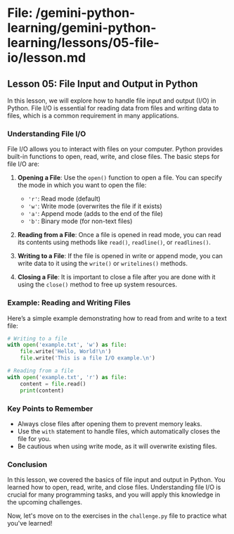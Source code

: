 # File: /gemini-python-learning/gemini-python-learning/lessons/05-file-io/lesson.md

## Lesson 05: File Input and Output in Python

In this lesson, we will explore how to handle file input and output (I/O) in Python. File I/O is essential for reading data from files and writing data to files, which is a common requirement in many applications.

### Understanding File I/O

File I/O allows you to interact with files on your computer. Python provides built-in functions to open, read, write, and close files. The basic steps for file I/O are:

1. **Opening a File**: Use the `open()` function to open a file. You can specify the mode in which you want to open the file:
   - `'r'`: Read mode (default)
   - `'w'`: Write mode (overwrites the file if it exists)
   - `'a'`: Append mode (adds to the end of the file)
   - `'b'`: Binary mode (for non-text files)

2. **Reading from a File**: Once a file is opened in read mode, you can read its contents using methods like `read()`, `readline()`, or `readlines()`.

3. **Writing to a File**: If the file is opened in write or append mode, you can write data to it using the `write()` or `writelines()` methods.

4. **Closing a File**: It is important to close a file after you are done with it using the `close()` method to free up system resources.

### Example: Reading and Writing Files

Here’s a simple example demonstrating how to read from and write to a text file:

```python
# Writing to a file
with open('example.txt', 'w') as file:
    file.write('Hello, World!\n')
    file.write('This is a file I/O example.\n')

# Reading from a file
with open('example.txt', 'r') as file:
    content = file.read()
    print(content)
```

### Key Points to Remember

- Always close files after opening them to prevent memory leaks.
- Use the `with` statement to handle files, which automatically closes the file for you.
- Be cautious when using write mode, as it will overwrite existing files.

### Conclusion

In this lesson, we covered the basics of file input and output in Python. You learned how to open, read, write, and close files. Understanding file I/O is crucial for many programming tasks, and you will apply this knowledge in the upcoming challenges.

Now, let's move on to the exercises in the `challenge.py` file to practice what you've learned!
